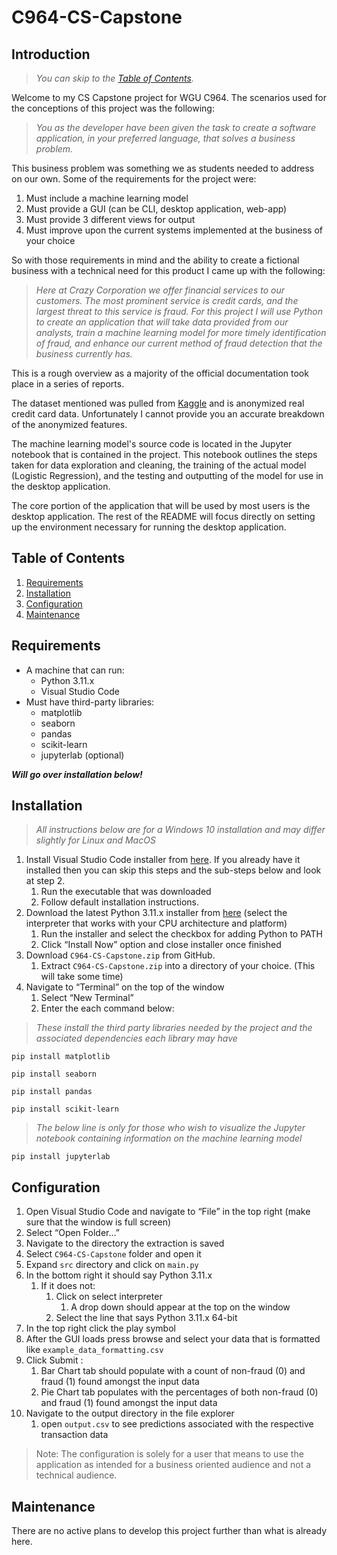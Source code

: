 # C964-CS-Capstone

## Introduction

> *You can skip to the [Table of Contents](#table%20of%20contents).*

Welcome to my CS Capstone project for WGU C964. The scenarios used for the conceptions of this project was the following:

>*You as the developer have been given the task to create a software application, in your preferred language, that solves a business problem.*

This business problem was something we as students needed to address on our own. Some of the requirements for the project were:

1. Must include a machine learning model
2. Must provide a GUI (can be CLI, desktop application, web-app)
3. Must provide 3 different views for output
4. Must improve upon the current systems implemented at the business of your choice

So with those requirements in mind and the ability to create a fictional business with a technical need for this product I came up with the following:

>*Here at Crazy Corporation we offer financial services to our customers. The most prominent service is credit cards, and the largest threat to this service is fraud. For this project I will use Python to create an application that will take data provided from our analysts, train a machine learning model for more timely identification of  fraud, and enhance our current method of fraud detection that the business currently has.*

This is a rough overview as a majority of the official documentation took place in a series of reports.

The dataset mentioned was pulled from [Kaggle](https://www.kaggle.com/datasets/mlg-ulb/creditcardfraud) and is anonymized real credit card data. Unfortunately I cannot provide you an accurate breakdown of the anonymized features.

The machine learning model's source code is located in the Jupyter notebook that is contained in the project. This notebook outlines the steps taken for data exploration and cleaning, the training of the actual model (Logistic Regression), and the testing and outputting of the model for use in the desktop application.

The core portion of the application that will be used by most users is the desktop application. The rest of the README will focus directly on setting up the environment necessary for running the desktop application.
## Table of Contents

1) [Requirements](#requirements)
2) [Installation](#installation)
3) [Configuration](#configuration)
4) [Maintenance](#maintenance)
## Requirements

- A machine that can run: 
	- Python 3.11.x
	- Visual Studio Code
- Must have third-party libraries:
	- matplotlib
	- seaborn
	- pandas
	- scikit-learn
	- jupyterlab (optional)

***Will go over installation below!***
## Installation 

>*All instructions below are for a Windows 10 installation and may differ slightly for Linux and MacOS*

1) Install Visual Studio Code installer from [here](https://code.visualstudio.com/). If you already have it installed then you can skip this steps and the sub-steps below and look at step 2.
	1) Run the executable that was downloaded
	2) Follow default installation instructions. 
2) Download the latest Python 3.11.x installer from [here](https://www.python.org/downloads/) (select the interpreter that works with your CPU architecture and platform)
	1) Run the installer and select the checkbox for adding Python to PATH 
	2) Click “Install Now” option and close installer once finished 
3) Download `C964-CS-Capstone.zip` from GitHub. 
	1) Extract `C964-CS-Capstone.zip` into a directory of your choice. (This will take some time)
4) Navigate to “Terminal” on the top of the window 
	1) Select “New Terminal” 
	2) Enter the each command below: 

>*These install the third party libraries needed by the project and the associated dependencies each library may have*

```
pip install matplotlib
``` 

 ```
pip install seaborn
``` 

```
pip install pandas
```

```
pip install scikit-learn
```

> *The below line is only for those who wish to visualize the Jupyter notebook containing information on the machine learning model*

``` 
pip install jupyterlab
```

## Configuration

1) Open Visual Studio Code and navigate to “File” in the top right (make sure that the window is full screen) 
2) Select “Open Folder…” 
3) Navigate to the directory the extraction is saved 
4) Select `C964-CS-Capstone` folder and open it 
5) Expand `src` directory and click on `main.py`
6) In the bottom right it should say Python 3.11.x 
	1) If it does not:
		1) Click on select interpreter 
			1) A drop down should appear at the top on the window
		2) Select the line that says Python 3.11.x 64-bit 
7) In the top right click the play symbol  
8) After the GUI loads press browse and select your data that is formatted like `example_data_formatting.csv` 
9) Click Submit :
	1) Bar Chart tab should populate with a count of non-fraud (0) and fraud (1) found amongst the input data 
	2) Pie Chart tab populates with the percentages of both non-fraud (0) and fraud (1) found amongst the input data 
10) Navigate to the output directory in the file explorer
	1) open `output.csv` to see predictions associated with the respective transaction data

>Note: The configuration is solely for a user that means to use the application as intended for a business oriented audience and not a technical audience.
## Maintenance

There are no active plans to develop this project further than what is already here. 
